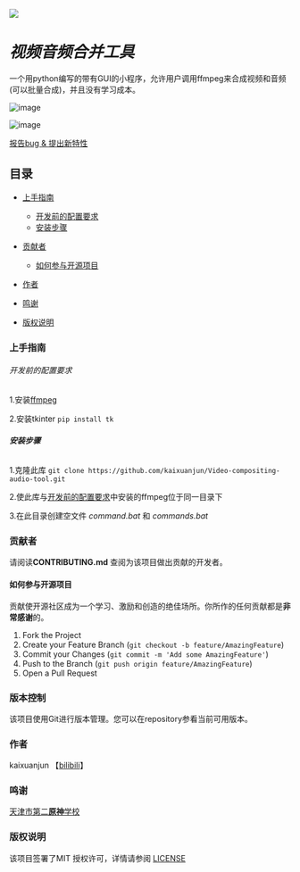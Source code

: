 ![](https://ffmpeg.org/favicon.ico#pic_center) 
# ***视频音频合并工具*** 
一个用python编写的带有GUI的小程序，允许用户调用ffmpeg来合成视频和音频(可以批量合成)，并且没有学习成本。



![image](https://github.com/kaixuanjun/Video-compositing-audio-tool/assets/97443013/d3ce7741-993d-48ea-b58d-fca3fae0720b)


![image](https://github.com/kaixuanjun/Video-compositing-audio-tool/assets/97443013/91fa51db-307e-456b-adc2-9596b5a52924)


[报告bug & 提出新特性](https://github.com/kaixuanjun/Video-compositing-audio-tool/issues)



## 目录

- [上手指南](#上手指南)
  - [开发前的配置要求](#开发前的配置要求)
  - [安装步骤](#安装步骤)
- [贡献者](#贡献者)
  - [如何参与开源项目](#如何参与开源项目)

- [作者](#作者)
- [鸣谢](#鸣谢)
- [版权说明](#版权说明)

### 上手指南

###### 开发前的配置要求
1.安装[ffmpeg](https://ffmpeg.org/)  

2.安装tkinter
    ```
    pip install tk
    ```

###### **安装步骤**

1.克隆此库
    ```
    git clone https://github.com/kaixuanjun/Video-compositing-audio-tool.git
    ```

2.使此库与[开发前的配置要求](#开发前的配置要求)中安装的ffmpeg位于同一目录下

3.在此目录创建空文件 *command.bat* 和 *commands.bat* 

### 贡献者

请阅读**CONTRIBUTING.md** 查阅为该项目做出贡献的开发者。

#### 如何参与开源项目

贡献使开源社区成为一个学习、激励和创造的绝佳场所。你所作的任何贡献都是**非常感谢**的。


1. Fork the Project
2. Create your Feature Branch (`git checkout -b feature/AmazingFeature`)
3. Commit your Changes (`git commit -m 'Add some AmazingFeature'`)
4. Push to the Branch (`git push origin feature/AmazingFeature`)
5. Open a Pull Request



### 版本控制

该项目使用Git进行版本管理。您可以在repository参看当前可用版本。

### 作者
kaixuanjun 【[bilibili](https://space.bilibili.com/486362471)】

### 鸣谢
[天津市第二](https://www.tj2nankai.cn/)[**原神**](https://www.yuanshen.com/#/)[学校](https://www.tj2nankai.cn/)

### 版权说明

该项目签署了MIT 授权许可，详情请参阅 [LICENSE](https://github.com/kaixuanjun/Video-compositing-audio-tool/tree/main?tab=MIT-1-ov-file)




